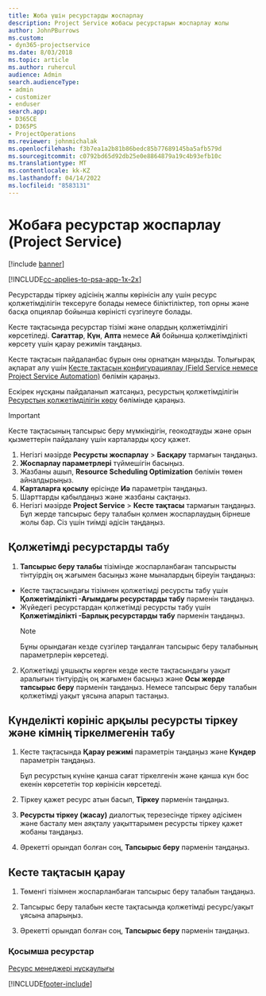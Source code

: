 ```yaml
---
title: Жоба үшін ресурстарды жоспарлау
description: Project Service жобасы ресурстарын жоспарлау жолы
author: JohnPBurrows
ms.custom:
- dyn365-projectservice
ms.date: 8/03/2018
ms.topic: article
ms.author: ruhercul
audience: Admin
search.audienceType:
- admin
- customizer
- enduser
search.app:
- D365CE
- D365PS
- ProjectOperations
ms.reviewer: johnmichalak
ms.openlocfilehash: f3b7ea1a2b81b86bedc85b77689145ba5afb579d
ms.sourcegitcommit: c0792bd65d92db25e0e8864879a19c4b93efb10c
ms.translationtype: MT
ms.contentlocale: kk-KZ
ms.lasthandoff: 04/14/2022
ms.locfileid: "8583131"
---
```

# <a name="schedule-resources-for-a-project-project-service"></a>Жобаға ресурстар жоспарлау (Project Service)

[!include [banner](../includes/psa-now-project-operations.md)]

[!INCLUDE[cc-applies-to-psa-app-1x-2x](../includes/cc-applies-to-psa-app-1x-2x.md)]

Ресурстарды тіркеу әдісінің жалпы көрінісін алу үшін ресурс қолжетімділігін тексеруге болады немесе біліктіліктер, топ орны және басқа опциялар бойынша көріністі сүзгілеуге болады.  
  
Кесте тақтасында ресурстар тізімі және олардың қолжетімділігі көрсетіледі. **Сағаттар**, **Күн**, **Апта** немесе **Ай** бойынша қолжетімділікті көрсету үшін қарау режимін таңдаңыз.  
  
Кесте тақтасын пайдаланбас бұрын оны орнатқан маңызды. Толығырақ ақпарат алу үшін [Кесте тақтасын конфигурациялау (Field Service немесе Project Service Automation)](/dynamics365/field-service/configure-schedule-board) бөлімін қараңыз.
  
Ескірек нұсқаны пайдаланып жатсаңыз, ресурстың қолжетімділігін [Ресурстың қолжетімділігін көру](../psa/view-resource-availability.md) бөлімінде қараңыз.  

> [!IMPORTANT]
>  Кесте тақтасының тапсырыс беру мүмкіндігін, геокодтауды және орын қызметтерін пайдалану үшін карталарды қосу қажет.  
> 
> 1. Негізгі мәзірде **Ресурсты жоспарлау** > **Басқару** тармағын таңдаңыз.  
> 2. **Жоспарлау параметрлері** түймешігін басыңыз.  
> 3. Жазбаны ашып, **Resource Scheduling Optimization** бөлімін төмен айналдырыңыз.  
> 4. **Карталарға қосылу** өрісінде **Иә** параметрін таңдаңыз.  
> 5. Шарттарды қабылдаңыз және жазбаны сақтаңыз.  
> 6. Негізгі мәзірде **Project Service** > **Кесте тақтасы** тармағын таңдаңыз. Бұл жерде тапсырыс беру талабын қолмен жоспарлаудың бірнеше жолы бар. Сіз үшін тиімді әдісін таңдаңыз.
  
## <a name="find-available-resources"></a>Қолжетімді ресурстарды табу

1.  **Тапсырыс беру талабы** тізімінде жоспарланбаған тапсырысты тінтуірдің оң жағымен басыңыз және мыналардың біреуін таңдаңыз:  
  
- Кесте тақтасындағы тізімнен қолжетімді ресурсты табу үшін **Қолжетімділікті -Ағымдағы ресурстарды табу** пәрменін таңдаңыз.  
- Жүйедегі ресурстардан қолжетімді ресурсты табу үшін **Қолжетімділікті -Барлық ресурстарды табу** пәрменін таңдаңыз.  
   > [!NOTE]
   >  Бұны орындаған кезде сүзгілер таңдалған тапсырыс беру талабының параметрлерін көрсетеді.  
  
2. Қолжетімді ұяшықты көрген кезде кесте тақтасындағы уақыт аралығын тінтуірдің оң жағымен басыңыз және **Осы жерде тапсырыс беру** пәрменін таңдаңыз. Немесе тапсырыс беру талабын қолжетімді уақыт ұясына апарып тастаңыз.  
  

## <a name="book-a-resource-using-the-daily-view-and-find-whos-under-booked"></a>Күнделікті көрініс арқылы ресурсты тіркеу және кімнің тіркелмегенін табу
  
1.  Кесте тақтасында **Қарау режимі** параметрін таңдаңыз және **Күндер** параметрін таңдаңыз.  
  
    Бұл ресурстың күніне қанша сағат тіркелгенін және қанша күн бос екенін көрсететін тор көрінісін көрсетеді.  
  
2.  Тіркеу қажет ресурс атын басып, **Тіркеу** пәрменін таңдаңыз.  
  
3.  **Ресурсты тіркеу (жасау)** диалогтық терезесінде тіркеу әдісімен және басталу мен аяқталу уақыттарымен ресурсты тіркеу қажет жобаны таңдаңыз.  
  
4.  Әрекетті орындап болған соң, **Тапсырыс беру** пәрменін таңдаңыз.  
  
## <a name="view-to-the-schedule-board"></a>Кесте тақтасын қарау
  
1.  Төменгі тізімнен жоспарланбаған тапсырыс беру талабын таңдаңыз.  
  
2.  Тапсырыс беру талабын кесте тақтасында қолжетімді ресурс/уақыт ұясына апарыңыз.  
  
3.  Әрекетті орындап болған соң, **Тапсырыс беру** пәрменін таңдаңыз.  
  
### <a name="additional-resources"></a>Қосымша ресурстар  
 [Ресурс менеджері нұсқаулығы](../psa/resource-manager-guide.md)


[!INCLUDE[footer-include](../includes/footer-banner.md)]
